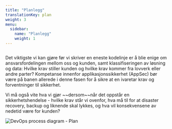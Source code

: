 ```yaml
---
title: "Planlegg"
translationKey: plan
weight: 3
menu:
  sidebar:
    name: "Planlegg"
    weight: 1
---
```

<div class="row category-into">
    <div class="column">
        <p>
            Det viktigste vi kan gjøre før vi skriver en eneste kodelinje er å blie enige om ansvarsfordelingen mellom oss og kunden, samt klassifiseringen av løsning og data: Hvilke krav stiller kunden og hvilke krav kommer fra lovverk eller andre parter? Kompetanse innenfor applikasjonssikkerhet (AppSec) bør være på banen allerede i denne fasen for å sikre at en ivaretar krav og forventninger til sikkerhet.
        </p>
        <p>
            Vi må også vite hva vi gjør ~~dersom~~når det oppstår en sikkerhetshendelse - hvilke krav står vi ovenfor, hva må til for at disaster recovery, backup og liknende skal lykkes, og hva vil konsekvensene av nedetid være for kunden? 
        </p>
    </div>
    <div class="column">
        <img alt="DevOps process diagram - Plan" src="/devops_plan.svg"/>
    </div>
</div>
